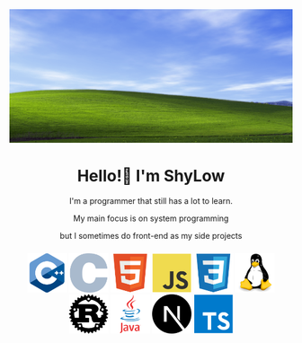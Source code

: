 <div align="center">
  <img src="Bliss.gif" alt="Bliss wallpaper">
  <h1 align="center">Hello!👋 I'm ShyLow</h1>
</div>

<div align="center">
  <p>I'm a programmer that still has a lot to learn.</p>
  <p>My main focus is on system programming</p>
  <p>but I sometimes do front-end as my side projects</p>
</div>

###

<div align="center">
  <img src="https://github.com/devicons/devicon/blob/v2.16.0/icons/cplusplus/cplusplus-original.svg" height="70" alt="cpp logo"  />
  <img src="https://github.com/devicons/devicon/blob/v2.16.0/icons/c/c-original.svg" height="70" alt="c logo"  />
  <img src="https://github.com/devicons/devicon/blob/v2.16.0/icons/html5/html5-original.svg" height="70" alt="html5 icon"/>
  <img src="https://github.com/devicons/devicon/blob/v2.16.0/icons/javascript/javascript-original.svg" height="70" alt="js icon"/>
  <img src="https://github.com/devicons/devicon/blob/v2.16.0/icons/css3/css3-original.svg" height="70" alt="css icon"/>
  <img src="https://github.com/devicons/devicon/blob/v2.16.0/icons/linux/linux-original.svg" height="70" alt="linux icon"/>
  <img src="https://github.com/devicons/devicon/blob/v2.16.0/icons/rust/rust-original.svg" height="70" alt="rust icon"/>
  <img src="https://github.com/devicons/devicon/blob/v2.16.0/icons/java/java-original-wordmark.svg" height="70" alt="java icon"/>
  <img src="https://github.com/devicons/devicon/blob/master/icons/nextjs/nextjs-plain.svg" height="70" alt="next icon"/>
  <img src="https://github.com/devicons/devicon/blob/master/icons/typescript/typescript-plain.svg" height="70" alt="typescroit icon"/>
</div>

###
